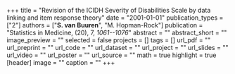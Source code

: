 +++
title = "Revision of the ICIDH Severity of Disabilities Scale by data linking and item response theory"
date = "2001-01-01"
publication_types = ["2"]
authors = ["**S. van Buuren**", "M. Hopman-Rock"]
publication = "Statistics in Medicine, (20), 7, _1061--1076_"
abstract = ""
abstract_short = ""
image_preview = ""
selected = false
projects = []
tags = []
url_pdf = ""
url_preprint = ""
url_code = ""
url_dataset = ""
url_project = ""
url_slides = ""
url_video = ""
url_poster = ""
url_source = ""
math = true
highlight = true
[header]
image = ""
caption = ""
+++
